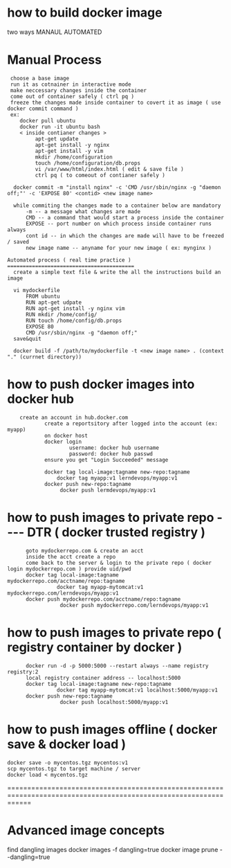 how to build docker image
=========================
   two ways
     MANAUL
     AUTOMATED

   Manual Process
   ==============
     choose a base image
     run it as cotnainer in interactive mode
     make neccessary changes inside the container
     come out of container safely ( ctrl pq )
     freeze the changes made inside container to covert it as image ( use docker commit command )
     ex:
        docker pull ubuntu
        docker run -it ubuntu bash
        < inside contianer changes >
             apt-get update
             apt-get install -y nginx
             apt-get install -y vim
             mkdir /home/configuration
             touch /home/configuration/db.props
             vi /var/www/html/index.html ( edit & save file )
             ctrl pq ( to comeout of contianer safely )

      docker commit -m "install nginx" -c 'CMD /usr/sbin/nginx -g "daemon off;"' -c 'EXPOSE 80' <contid> <new image name>

      while commiting the changes made to a container below are mandatory
          -m -- a message what changes are made
          CMD -- a command that would start a process inside the container
          EXPOSE -- port number on which process inside container runs always
          cont id -- in which the changes are made will have to be freezed / saved
          new image name -- anyname for your new image ( ex: mynginx )

    Automated process ( real time practice )
    =========================================
      create a simple text file & write the all the instructions build an image

      vi mydockerfile
          FROM ubuntu
          RUN apt-get udpate
          RUN apt-get install -y nginx vim
          RUN mkdir /home/config/
          RUN touch /home/config/db.props
          EXPOSE 80
          CMD /usr/sbin/nginx -g "daemon off;"
      save&quit

      docker build -f /path/to/mydockerfile -t <new image name> . (context "." (currnet directory))


how to push docker images into docker hub
==========================================
        create an account in hub.docker.com
                create a reportsitory after logged into the account (ex: myapp)
                on docker host
                docker login
                        username: docker hub username
                        password: docker hub passwd
                ensure you get "Login Succeeded" message

                docker tag local-image:tagname new-repo:tagname
                    docker tag myapp:v1 lerndevops/myapp:v1
                docker push new-repo:tagname
                     docker push lermdevops/myapp:v1


how to push images to private repo ---- DTR ( docker trusted registry )
=======================================================================
          goto mydockerrepo.com & create an acct
          inside the acct create a repo
          come back to the server & login to the private repo ( docker login mydockerrepo.com ) provide uid/pwd
          docker tag local-image:tagname mydockerrepo.com/acctname/repo:tagname
                    docker tag myapp-mytomcat:v1 mydockerrepo.com/lerndevops/myapp:v1
          docker push mydockerrepo.com/acctname/repo:tagname
                     docker push mydockerrepo.com/lerndevops/myapp:v1


how to push images to private repo ( registry container by docker )
===================================================================
          docker run -d -p 5000:5000 --restart always --name registry registry:2
          local registry container address -- localhost:5000
          docker tag local-image:tagname new-repo:tagname
                    docker tag myapp-mytomcat:v1 localhost:5000/myapp:v1
          docker push new-repo:tagname
                     docker push localhost:5000/myapp:v1


how to push images offline ( docker save & docker load )
========================================================
    docker save -o mycentos.tgz mycentos:v1
    scp mycentos.tgz to target machine / server
    docker load < mycentos.tgz

==================================================================================================================

Advanced image concepts
=======================

   find dangling images 
       docker images -f dangling=true
       docker image prune --dangling=true
